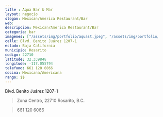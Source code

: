 ```yaml
---
title : Aqua Bar & Mar
layout: negocio
slogan: Mexican/America Restaurant/Bar
web: 
descripcion: Mexican/America Restaurant/Bar
categoria: bar
imagenes: ["/assets/img/portfolio/aquast.jpeg", "/assets/img/portfolio/aqua.jpeg", "/assets/img/portfolio/aquatogo.jpeg", "/assets/img/portfolio/aquatogomn.jpeg", "/assets/img/portfolio/aquatogous.jpeg"]
calle: Blvd. Benito Juárez 1207-1
estado: Baja California
municipio: Rosarito
codigo: 22710
latitude: 32.339848
longitude: -117.055794
telefono: 661 120 6066
cocina: Mexicana/Americana
rango: $$
---
```


Blvd. Benito Juárez 1207-1

>Zona Centro, 22710 Rosarito, B.C.

>661 120 6066

